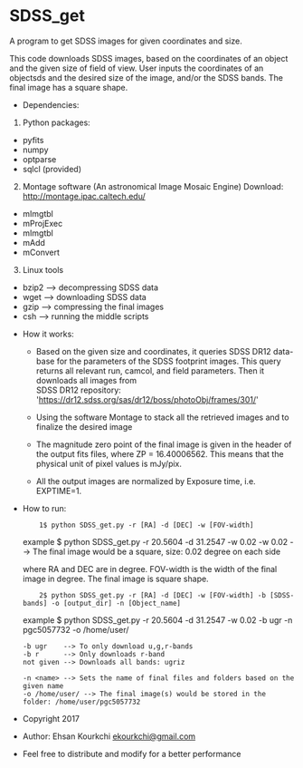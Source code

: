 # SDSS_get
A program to get SDSS images for given coordinates and size.

This code downloads SDSS images, based on the coordinates of an object
 and the given size of field of view. User inputs the coordinates of an objectsds
 and the desired size of the image, and/or the SDSS bands. The final image has a
 square shape.
 
 * Dependencies:
 
 1) Python packages:
   - pyfits
   - numpy
   - optparse
   - sqlcl  (provided)
 
 2) Montage software (An astronomical Image Mosaic Engine)
   Download: http://montage.ipac.caltech.edu/
   - mImgtbl
   - mProjExec
   - mImgtbl
   - mAdd
   - mConvert
 
 3) Linux tools
   - bzip2   --> decompressing SDSS data
   - wget    --> downloading SDSS data
   - gzip    --> compressing the final images
   - csh     --> running the middle scripts
  
 * How it works:
   - Based on the given size and coordinates, it queries SDSS DR12 data-base for the
   parameters of the SDSS footprint images. This query returns all relevant run, camcol, and field parameters. Then it downloads all images from  
   SDSS DR12 repository: 'https://dr12.sdss.org/sas/dr12/boss/photoObj/frames/301/'
  
   - Using the software Montage to stack all the retrieved images and to finalize the desired image
 
   - The magnitude zero point of the final image is given in the header of the output fits files, where ZP = 16.40006562. This means that the physical unit of pixel values is mJy/pix.
  
   - All the output images are normalized by Exposure time, i.e. EXPTIME=1.
 
 * How to run:
 
           1$ python SDSS_get.py -r [RA] -d [DEC] -w [FOV-width]
   example  $ python SDSS_get.py -r 20.5604 -d 31.2547 -w 0.02
       -w 0.02   --> The final image would be a square, size: 0.02 degree on each side
     
      where RA and DEC are in degree. FOV-width is the
      width of the final image in degree. The final image is square shape.
    
           2$ python SDSS_get.py -r [RA] -d [DEC] -w [FOV-width] -b [SDSS-bands] -o [output_dir] -n [Object_name]
   example  $ python SDSS_get.py -r 20.5604 -d 31.2547 -w 0.02 -b ugr -n pgc5057732 -o /home/user/

       -b ugr    --> To only download u,g,r-bands
       -b r      --> Only downloads r-band
       not given --> Downloads all bands: ugriz

       -n <name> --> Sets the name of final files and folders based on the given name
       -o /home/user/ --> The final image(s) would be stored in the folder: /home/user/pgc5057732

  
 * Copyright 2017
 * Author: Ehsan Kourkchi <ekourkchi@gmail.com>
 * Feel free to distribute and modify for a better performance
